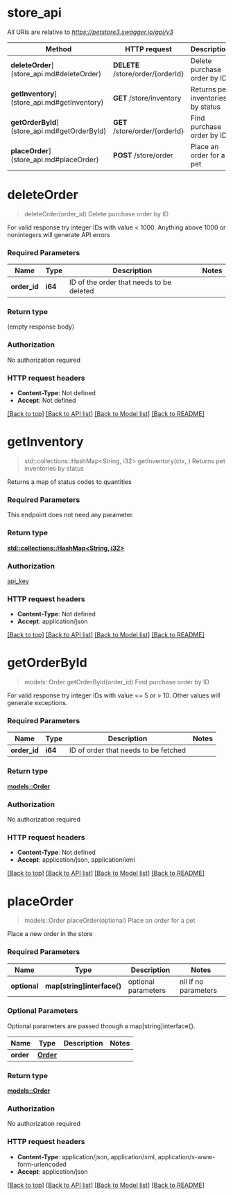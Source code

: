 # store_api

All URIs are relative to *https://petstore3.swagger.io/api/v3*

Method | HTTP request | Description
------------- | ------------- | -------------
**deleteOrder**](store_api.md#deleteOrder) | **DELETE** /store/order/{orderId} | Delete purchase order by ID
**getInventory**](store_api.md#getInventory) | **GET** /store/inventory | Returns pet inventories by status
**getOrderById**](store_api.md#getOrderById) | **GET** /store/order/{orderId} | Find purchase order by ID
**placeOrder**](store_api.md#placeOrder) | **POST** /store/order | Place an order for a pet


# **deleteOrder**
> deleteOrder(order_id)
Delete purchase order by ID

For valid response try integer IDs with value < 1000. Anything above 1000 or nonintegers will generate API errors

### Required Parameters

Name | Type | Description  | Notes
------------- | ------------- | ------------- | -------------
  **order_id** | **i64**| ID of the order that needs to be deleted | 

### Return type

 (empty response body)

### Authorization

No authorization required

### HTTP request headers

 - **Content-Type**: Not defined
 - **Accept**: Not defined

[[Back to top]](#) [[Back to API list]](../README.md#documentation-for-api-endpoints) [[Back to Model list]](../README.md#documentation-for-models) [[Back to README]](../README.md)

# **getInventory**
> std::collections::HashMap<String, i32> getInventory(ctx, )
Returns pet inventories by status

Returns a map of status codes to quantities

### Required Parameters
This endpoint does not need any parameter.

### Return type

[**std::collections::HashMap<String, i32>**](integer.md)

### Authorization

[api_key](../README.md#api_key)

### HTTP request headers

 - **Content-Type**: Not defined
 - **Accept**: application/json

[[Back to top]](#) [[Back to API list]](../README.md#documentation-for-api-endpoints) [[Back to Model list]](../README.md#documentation-for-models) [[Back to README]](../README.md)

# **getOrderById**
> models::Order getOrderById(order_id)
Find purchase order by ID

For valid response try integer IDs with value <= 5 or > 10. Other values will generate exceptions.

### Required Parameters

Name | Type | Description  | Notes
------------- | ------------- | ------------- | -------------
  **order_id** | **i64**| ID of order that needs to be fetched | 

### Return type

[**models::Order**](Order.md)

### Authorization

No authorization required

### HTTP request headers

 - **Content-Type**: Not defined
 - **Accept**: application/json, application/xml

[[Back to top]](#) [[Back to API list]](../README.md#documentation-for-api-endpoints) [[Back to Model list]](../README.md#documentation-for-models) [[Back to README]](../README.md)

# **placeOrder**
> models::Order placeOrder(optional)
Place an order for a pet

Place a new order in the store

### Required Parameters

Name | Type | Description  | Notes
------------- | ------------- | ------------- | -------------
 **optional** | **map[string]interface{}** | optional parameters | nil if no parameters

### Optional Parameters
Optional parameters are passed through a map[string]interface{}.

Name | Type | Description  | Notes
------------- | ------------- | ------------- | -------------
 **order** | [**Order**](Order.md)|  | 

### Return type

[**models::Order**](Order.md)

### Authorization

No authorization required

### HTTP request headers

 - **Content-Type**: application/json, application/xml, application/x-www-form-urlencoded
 - **Accept**: application/json

[[Back to top]](#) [[Back to API list]](../README.md#documentation-for-api-endpoints) [[Back to Model list]](../README.md#documentation-for-models) [[Back to README]](../README.md)

